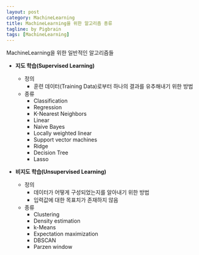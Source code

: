 ```yaml
---
layout: post
category: MachineLearning
title: MachineLearning을 위한 알고리즘 종류
tagline: by Pigbrain
tags: [MachineLearning]
---
```

MachineLearning을 위한 일반적인 알고리즘들

<!--more-->

* **지도 학습(Supervised Learning)** 
	* 정의
		* 훈련 데이터(Training Data)로부터 하나의 결과를 유추해내기 위한 방법
	* 종류 
		* Classification
		* Regression
		* K-Nearest Neighbors
		* Linear
		* Naive Bayes  
		* Locally weighted linear
		* Support vector machines
		* Ridge
		* Decision Tree
		* Lasso
  
  
  
    
* **비지도 학습(Unsupervised Learning)** 
	* 정의 
		* 데이터가 어떻게 구성되었는지를 알아내기 위한 방법
		* 입력값에 대한 목표치가 존재하지 않음
	* 종류
		* Clustering
		* Density estimation
		* k-Means
		* Expectation maximization
		* DBSCAN
		* Parzen window




